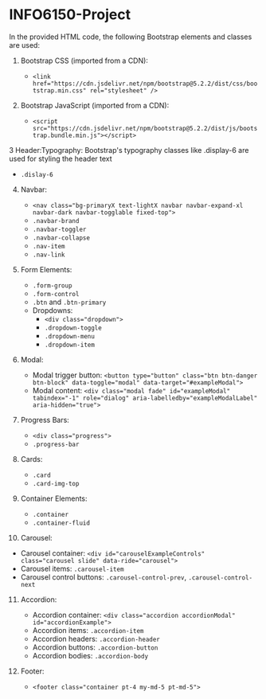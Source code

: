 # INFO6150-Project

In the provided HTML code, the following Bootstrap elements and classes are used:

1. Bootstrap CSS (imported from a CDN):
   - `<link href="https://cdn.jsdelivr.net/npm/bootstrap@5.2.2/dist/css/bootstrap.min.css" rel="stylesheet" />`

2. Bootstrap JavaScript (imported from a CDN):
   - `<script src="https://cdn.jsdelivr.net/npm/bootstrap@5.2.2/dist/js/bootstrap.bundle.min.js"></script>`
     
3  Header:Typography: Bootstrap's typography classes like .display-6 are used for styling the header text
   - `.dislay-6`

4. Navbar:
   - `<nav class="bg-primaryX text-lightX navbar navbar-expand-xl navbar-dark navbar-togglable fixed-top">`
   - `.navbar-brand`
   - `.navbar-toggler`
   - `.navbar-collapse`
   - `.nav-item`
   - `.nav-link`

5. Form Elements:
   - `.form-group`
   - `.form-control`
   - `.btn`  and `.btn-primary `
   - Dropdowns:
     - `<div class="dropdown">`
     - `.dropdown-toggle`
     - `.dropdown-menu`
     - `.dropdown-item`
       

6. Modal:
   - Modal trigger button: `<button type="button" class="btn btn-danger btn-block" data-toggle="modal" data-target="#exampleModal">`
   - Modal content: `<div class="modal fade" id="exampleModal" tabindex="-1" role="dialog" aria-labelledby="exampleModalLabel" aria-hidden="true">`


7. Progress Bars:
   - `<div class="progress">`
   - `.progress-bar`

8. Cards:
   - `.card`
   - `.card-img-top`

9. Container Elements:
   - `.container`
   - `.container-fluid`

10. Carousel:
   - Carousel container: `<div id="carouselExampleControls" class="carousel slide" data-ride="carousel">`
   - Carousel items: `.carousel-item`
   - Carousel control buttons: `.carousel-control-prev`, `.carousel-control-next`

11. Accordion:
    - Accordion container: `<div class="accordion accordionModal" id="accordionExample">`
    - Accordion items: `.accordion-item`
    - Accordion headers: `.accordion-header`
    - Accordion buttons: `.accordion-button`
    - Accordion bodies: `.accordion-body`

12. Footer:
    - `<footer class="container pt-4 my-md-5 pt-md-5">`
